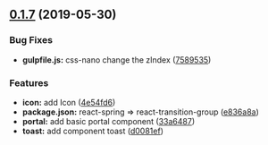 ## [0.1.7](https://github.com/worldzhao/dora-ui/compare/4e54fd6...v0.1.7) (2019-05-30)


### Bug Fixes

* **gulpfile.js:** css-nano change the zIndex ([7589535](https://github.com/worldzhao/dora-ui/commit/7589535))


### Features

* **icon:** add Icon ([4e54fd6](https://github.com/worldzhao/dora-ui/commit/4e54fd6))
* **package.json:** react-spring => react-transition-group ([e836a8a](https://github.com/worldzhao/dora-ui/commit/e836a8a))
* **portal:** add basic portal component ([33a6487](https://github.com/worldzhao/dora-ui/commit/33a6487))
* **toast:** add component toast ([d0081ef](https://github.com/worldzhao/dora-ui/commit/d0081ef))



